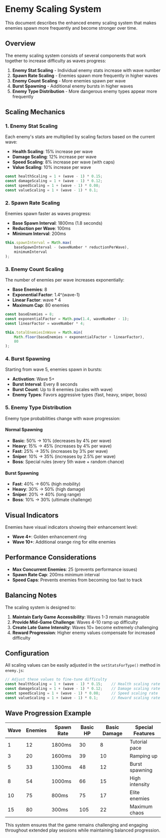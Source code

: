 # Enemy Scaling System

This document describes the enhanced enemy scaling system that makes enemies spawn more frequently and become stronger over time.

## Overview

The enemy scaling system consists of several components that work together to increase difficulty as waves progress:

1. **Enemy Stat Scaling** - Individual enemy stats increase with wave number
2. **Spawn Rate Scaling** - Enemies spawn more frequently in higher waves
3. **Enemy Count Scaling** - More enemies spawn per wave
4. **Burst Spawning** - Additional enemy bursts in higher waves
5. **Enemy Type Distribution** - More dangerous enemy types appear more frequently

## Scaling Mechanics

### 1. Enemy Stat Scaling

Each enemy's stats are multiplied by scaling factors based on the current wave:

- **Health Scaling**: 15% increase per wave
- **Damage Scaling**: 12% increase per wave  
- **Speed Scaling**: 8% increase per wave (with caps)
- **Value Scaling**: 10% increase per wave

```javascript
const healthScaling = 1 + (wave - 1) * 0.15;
const damageScaling = 1 + (wave - 1) * 0.12;
const speedScaling = 1 + (wave - 1) * 0.08;
const valueScaling = 1 + (wave - 1) * 0.1;
```

### 2. Spawn Rate Scaling

Enemies spawn faster as waves progress:

- **Base Spawn Interval**: 1800ms (1.8 seconds)
- **Reduction per Wave**: 100ms
- **Minimum Interval**: 200ms

```javascript
this.spawnInterval = Math.max(
    baseSpawnInterval - (waveNumber * reductionPerWave),
    minimumInterval
);
```

### 3. Enemy Count Scaling

The number of enemies per wave increases exponentially:

- **Base Enemies**: 8
- **Exponential Factor**: 1.4^(wave-1)
- **Linear Factor**: wave * 4
- **Maximum Cap**: 80 enemies

```javascript
const baseEnemies = 8;
const exponentialFactor = Math.pow(1.4, waveNumber - 1);
const linearFactor = waveNumber * 4;

this.totalEnemiesInWave = Math.min(
    Math.floor(baseEnemies + exponentialFactor + linearFactor),
    80
);
```

### 4. Burst Spawning

Starting from wave 5, enemies spawn in bursts:

- **Activation**: Wave 5+
- **Burst Interval**: Every 8 seconds
- **Burst Count**: Up to 8 enemies (scales with wave)
- **Enemy Types**: Favors aggressive types (fast, heavy, sniper, boss)

### 5. Enemy Type Distribution

Enemy type probabilities change with wave progression:

#### Normal Spawning
- **Basic**: 50% → 10% (decreases by 4% per wave)
- **Heavy**: 15% → 45% (increases by 4% per wave)
- **Fast**: 25% → 35% (increases by 3% per wave)
- **Sniper**: 10% → 35% (increases by 2.5% per wave)
- **Boss**: Special rules (every 5th wave + random chance)

#### Burst Spawning
- **Fast**: 40% → 60% (high mobility)
- **Heavy**: 30% → 50% (high damage)
- **Sniper**: 20% → 40% (long range)
- **Boss**: 10% → 30% (ultimate challenge)

## Visual Indicators

Enemies have visual indicators showing their enhancement level:

- **Wave 4+**: Golden enhancement ring
- **Wave 10+**: Additional orange ring for elite enemies

## Performance Considerations

- **Max Concurrent Enemies**: 25 (prevents performance issues)
- **Spawn Rate Cap**: 200ms minimum interval
- **Speed Caps**: Prevents enemies from becoming too fast to track

## Balancing Notes

The scaling system is designed to:

1. **Maintain Early Game Accessibility**: Waves 1-3 remain manageable
2. **Provide Mid-Game Challenge**: Waves 4-10 ramp up difficulty
3. **Create Late Game Intensity**: Waves 10+ become extremely challenging
4. **Reward Progression**: Higher enemy values compensate for increased difficulty

## Configuration

All scaling values can be easily adjusted in the `setStatsForType()` method in `enemy.js`:

```javascript
// Adjust these values to fine-tune difficulty
const healthScaling = 1 + (wave - 1) * 0.15;    // Health scaling rate
const damageScaling = 1 + (wave - 1) * 0.12;    // Damage scaling rate
const speedScaling = 1 + (wave - 1) * 0.08;     // Speed scaling rate
const valueScaling = 1 + (wave - 1) * 0.1;      // Reward scaling rate
```

## Wave Progression Example

| Wave | Enemies | Spawn Rate | Basic HP | Basic Damage | Special Features |
|------|---------|------------|----------|--------------|------------------|
| 1    | 12      | 1800ms     | 30       | 8            | Tutorial pace    |
| 3    | 20      | 1600ms     | 39       | 10           | Ramping up       |
| 5    | 33      | 1300ms     | 48       | 12           | Burst spawning   |
| 8    | 54      | 1000ms     | 66       | 15           | High intensity   |
| 10   | 75      | 800ms      | 75       | 17           | Elite enemies    |
| 15   | 80      | 300ms      | 105      | 22           | Maximum chaos    |

This system ensures that the game remains challenging and engaging throughout extended play sessions while maintaining balanced progression.